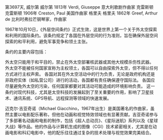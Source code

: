 第3697天, 威尔第
威尔第 1813年
Verdi, Giuseppe 意大利歌剧作曲家
克雷斯顿
克雷斯顿 1906年
Creston, Paul 美国作曲家
格里夫
格里夫 1862年
Greef, Arthur de 比利时弗拉芒钢琴家，作曲家
 
1967年10月10日，《外层空间条约》正式生效，这是世界上第一个关于外太空探索和利用的国际条约。该条约规定了各国在外层空间的行为准则，旨在确保外层空间探索的和平利用，避免军事竞争和领土主张。

条约的主要内容包括：

外太空只能用于和平目的，禁止在外太空部署核武器或其他大规模杀伤性武器。
外太空不能被任何国家宣称为主权领土，各国可以自由探索外太空，但不得以任何方式进行主权声索。
各国对其在外太空活动中的行为负责，无论是政府机构还是非政府实体（如私营公司）进行的活动，各国都有责任确保遵守国际法。
各国应尽量避免外太空的污染，任何国家都要对其活动可能造成的环境影响负责。
这一条约对现代科技，尤其是太空科技的发展起到了至关重要的作用，影响了卫星技术、通讯系统、GPS导航、远程探测等领域的快速发展。

迈克尔·吉亚奇诺（Michael Giacchino，1967年出生）是美国著名的作曲家，虽然主要以电影配乐著称，但他在动画和视觉特效领域也有显著贡献。吉亚奇诺参与了多部著名动画和电影的制作，包括《超人总动员》、《星际迷航》系列以及《星球大战》等作品。他的作品与计算机生成的图像（CGI）技术紧密相关，尤其是在动画电影和科幻电影中，他的配乐往往通过复杂的技术处理与视觉效果完美结合。
